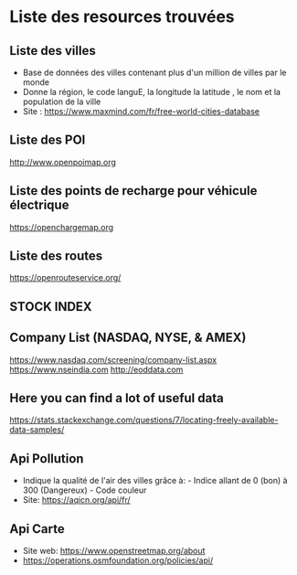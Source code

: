 # Liste des resources trouvées 

## Liste des villes 

- Base de données des villes contenant plus d'un million de villes par le monde
- Donne la région, le code languE, la longitude la latitude , le nom et la population de la ville
- Site : https://www.maxmind.com/fr/free-world-cities-database

## Liste des POI 

http://www.openpoimap.org

## Liste des points de recharge pour véhicule électrique 

https://openchargemap.org

## Liste des routes 
https://openrouteservice.org/

## STOCK INDEX
## Company List (NASDAQ, NYSE, & AMEX) 
https://www.nasdaq.com/screening/company-list.aspx
https://www.nseindia.com
http://eoddata.com

## Here you can find a lot of useful data
https://stats.stackexchange.com/questions/7/locating-freely-available-data-samples/ 



## Api Pollution

- Indique la qualité de l'air des villes grâce à:
		- Indice allant de 0 (bon) à 300 (Dangereux)
		- Code couleur 
- Site: https://aqicn.org/api/fr/

 ## Api Carte
  
  - Site web: https://www.openstreetmap.org/about
  - https://operations.osmfoundation.org/policies/api/
